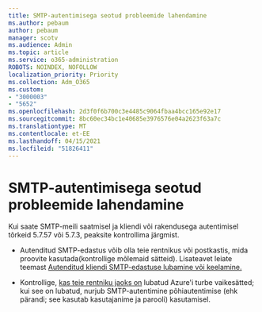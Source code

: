 ```yaml
---
title: SMTP-autentimisega seotud probleemide lahendamine
ms.author: pebaum
author: pebaum
manager: scotv
ms.audience: Admin
ms.topic: article
ms.service: o365-administration
ROBOTS: NOINDEX, NOFOLLOW
localization_priority: Priority
ms.collection: Adm_O365
ms.custom:
- "3000003"
- "5652"
ms.openlocfilehash: 2d3f0f6b700c3e4485c9064fbaa4bcc165e92e17
ms.sourcegitcommit: 8bc60ec34bc1e40685e3976576e04a2623f63a7c
ms.translationtype: MT
ms.contentlocale: et-EE
ms.lasthandoff: 04/15/2021
ms.locfileid: "51826411"
---
```

# <a name="solving-smtp-authentication-issues"></a>SMTP-autentimisega seotud probleemide lahendamine

Kui saate SMTP-meili saatmisel ja kliendi või rakendusega autentimisel tõrkeid 5.7.57 või 5.7.3, peaksite kontrollima järgmist.

- Autenditud SMTP-edastus võib olla teie rentnikus või postkastis, mida proovite kasutada(kontrollige mõlemaid sätteid). Lisateavet leiate teemast [Autenditud kliendi SMTP-edastuse lubamine või keelamine.](https://docs.microsoft.com/exchange/clients-and-mobile-in-exchange-online/authenticated-client-smtp-submission)

- Kontrollige, [kas teie rentniku jaoks on](https://docs.microsoft.com/azure/active-directory/fundamentals/concept-fundamentals-security-defaults) lubatud Azure'i turbe vaikesätted; kui see on lubatud, nurjub SMTP-autentimine põhiautentimise (ehk pärandi; see kasutab kasutajanime ja parooli) kasutamisel.
